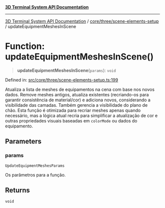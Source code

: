 [**3D Terminal System API Documentation**](../../../../README.md)

***

[3D Terminal System API Documentation](../../../../README.md) / [core/three/scene-elements-setup](../README.md) / updateEquipmentMeshesInScene

# Function: updateEquipmentMeshesInScene()

> **updateEquipmentMeshesInScene**(`params`): `void`

Defined in: [src/core/three/scene-elements-setup.ts:199](https://github.com/Dicommunitas/ThreeJS_Terminal_3D/blob/3fbd351dd3271531d3a02300dce1fb3d97e4435b/src/core/three/scene-elements-setup.ts#L199)

Atualiza a lista de meshes de equipamentos na cena com base nos novos dados.
Remove meshes antigos, atualiza existentes (recriando-os para garantir consistência de material/cor)
e adiciona novos, considerando a visibilidade das camadas. Também gerencia a visibilidade do plano de chão.
Esta função é otimizada para recriar meshes apenas quando necessário, mas a lógica atual recria
para simplificar a atualização de cor e outras propriedades visuais baseadas em `colorMode` ou dados do equipamento.

## Parameters

### params

`UpdateEquipmentMeshesParams`

Os parâmetros para a função.

## Returns

`void`
